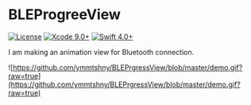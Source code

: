 #  BLEProgreeView

<a href="http://opensource.org/licenses/MIT"><img src="https://camo.githubusercontent.com/e0d5267d60ee425acfe1a1f2d6e6d92a465dcd8f/687474703a2f2f696d672e736869656c64732e696f2f62616467652f6c6963656e73652d4d49542d626c75652e737667" alt="License" data-canonical-src="http://img.shields.io/badge/license-MIT-blue.svg" style="max-width:100%;"></a>
<a href="https://camo.githubusercontent.com/2acca656fb46139b261ec013b5dad205172fdcd4/68747470733a2f2f696d672e736869656c64732e696f2f62616467652f58636f64652d392e302532422d626c75652e737667" target="_blank"><img src="https://camo.githubusercontent.com/2acca656fb46139b261ec013b5dad205172fdcd4/68747470733a2f2f696d672e736869656c64732e696f2f62616467652f58636f64652d392e302532422d626c75652e737667" alt="Xcode 9.0+" data-canonical-src="https://img.shields.io/badge/Xcode-9.0%2B-blue.svg" style="max-width:100%;"></a>
<a href="https://camo.githubusercontent.com/988c4fe7435163e2c97239a8c6482771451ffa26/68747470733a2f2f696d672e736869656c64732e696f2f62616467652f53776966742d342e302532422d6f72616e67652e737667" target="_blank"><img src="https://camo.githubusercontent.com/988c4fe7435163e2c97239a8c6482771451ffa26/68747470733a2f2f696d672e736869656c64732e696f2f62616467652f53776966742d342e302532422d6f72616e67652e737667" alt="Swift 4.0+" data-canonical-src="https://img.shields.io/badge/Swift-4.0%2B-orange.svg" style="max-width:100%;"></a>

I am making an animation view for Bluetooth connection.

![https://github.com/ymmtshny/BLEPrgressView/blob/master/demo.gif?raw=true](https://github.com/ymmtshny/BLEPrgressView/blob/master/demo.gif?raw=true)
